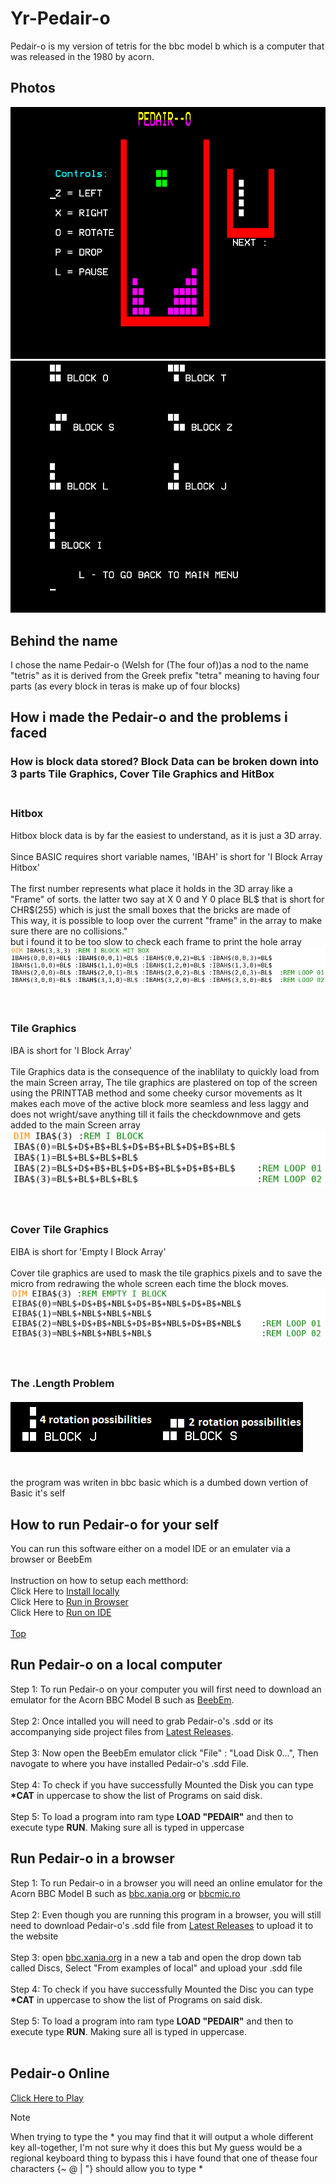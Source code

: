 # Yr-Pedair-o
Pedair-o is my version of tetris for the bbc model b which is a computer that was released in the 1980 by acorn.

## Photos
![alt text](https://raw.githubusercontent.com/Dunvantkai/Yr-Pedair-o/main/Programs_Photos/game.bmp)
![alt text](https://raw.githubusercontent.com/Dunvantkai/Yr-Pedair-o/main/Programs_Photos/blocksV2.bmp)
## Behind the name
I chose the name Pedair-o (Welsh for (The four of))as a nod to the name "tetris" as it is derived from the Greek prefix "tetra" meaning to having four parts (as every block in teras is make up of four blocks)
## How i made the Pedair-o and the problems i faced
### How is block data stored? Block Data can be broken down into 3 parts Tile Graphics, Cover Tile Graphics and HitBox  <br><br>
### Hitbox <br>
Hitbox block data is by far the easiest to understand, as it is just a 3D array. <br><br> Since BASIC requires short variable names, 'IBAH' is short for 'I Block Array Hitbox' <br><br>
The first number represents what place it holds in the 3D array like a "Frame" of sorts. the latter two say at X 0 and Y 0 place BL$ that is short for CHR$(255) which is just the small boxes that the bricks are made of<br> This way, it is possible to loop over the current "frame" in the array to make sure there are no collisions." <br>
but i found it to be too slow to check each frame to print the hole array
![alt text](https://raw.githubusercontent.com/Dunvantkai/Yr-Pedair-o/main/Programs_Photos/Code_blocks/HiGRAF.PNG) <br><br><br>
### Tile Graphics <br>
IBA is short for 'I Block Array'<br><br>
Tile Graphics data is the consequence of the inablilaty to quickly load from the main Screen array, The tile graphics are plastered on top of the screen using the PRINTTAB method and some cheeky cursor movements as It makes each move of the active block more seamless and less laggy and does not wright/save anything till it fails the checkdownmove and gets added to the main Screen array<br>
![alt text](https://raw.githubusercontent.com/Dunvantkai/Yr-Pedair-o/main/Programs_Photos/Code_blocks/iGRAF.PNG) <br><br><br>
### Cover Tile Graphics <br>
EIBA is short for 'Empty I Block Array'<br><br>
Cover tile graphics are used to mask the tile graphics pixels and to save the micro from redrawing the whole screen each time the block moves.<br>
![alt text](https://raw.githubusercontent.com/Dunvantkai/Yr-Pedair-o/main/Programs_Photos/Code_blocks/EiGRAF.PNG) <br><br><br>
### The .Length Problem <br><br> ![alt text](https://raw.githubusercontent.com/Dunvantkai/Yr-Pedair-o/main/Programs_Photos/ropos.bmp) <br><br>
the program was writen in bbc basic which is a dumbed down vertion of Basic it's self
## How to run Pedair-o for your self 
You can run this software either on a model IDE or an emulater via a browser or BeebEm <br><br>
Instruction on how to setup each metthord: <br> Click Here to <a href="#run-pedair-o-on-a-local-computer">Install locally</a> <br> Click Here to <a href="#run-pedair-o-in-a-browser">Run in Browser</a> <br> Click Here to <a href="#run-pedair-o-in-a-browser">Run on IDE</a> <br><br>
<a href="#yr-pedair-o">Top</a>
## Run Pedair-o on a local computer
Step 1: To run Pedair-o on your computer you will first need to download an emulator for the Acorn BBC Model B such as [BeebEm](https://github.com/stardot/beebem-windows/releases/download/4.19/BeebEm419.exe). <br><br>
Step 2: Once intalled you will need to grab Pedair-o's .sdd or its accompanying side project files from [Latest Releases](https://github.com/Dunvantkai/Yr-Pedair-o/releases). <br><br>
Step 3: Now open the BeebEm emulator click "File" : "Load Disk 0...", Then navogate to where you have installed Pedair-o's .sdd File. <br><br>
Step 4: To check if you have successfully Mounted the Disk you can type <b>*CAT</b> in uppercase to show the list of Programs on said disk. <br><br>
Step 5: To load a program into ram type <b>LOAD "PEDAIR"</b> and then  to execute type <b>RUN</b>. Making sure all is typed in uppercase
## Run Pedair-o in a browser
Step 1: To run Pedair-o in a browser you will need an online emulator for the Acorn BBC Model B such as [bbc.xania.org](https://bbc.xania.org/) or [bbcmic.ro](https://bbcmic.ro/) <br><br>
Step 2: Even though you are running this program in a browser, you will still need to download Pedair-o's .sdd file from [Latest Releases](https://github.com/Dunvantkai/Yr-Pedair-o/releases) to upload it to the website <br><br>
Step 3: open [bbc.xania.org](https://bbc.xania.org/) in a new a tab and open the drop down tab called Discs, Select "From examples of local" and upload your .sdd file <br><br>
Step 4: To check if you have successfully Mounted the Disc you can type <b>*CAT</b> in uppercase to show the list of Programs on said disk. <br><br>
Step 5: To load a program into ram type <b>LOAD "PEDAIR"</b> and then  to execute type <b>RUN</b>. Making sure all is typed in uppercase. <br><br>
## Pedair-o Online
[Click Here to Play](https://shorturl.at/giNVO)
> [!NOTE]
> When trying to type the * you may find that it will output a whole different key all-together, I'm not sure why it does this but My guess would be a regional keyboard thing to bypass this i have found that one of thease four characters {~ @ | "} should allow you to type *
<br>
